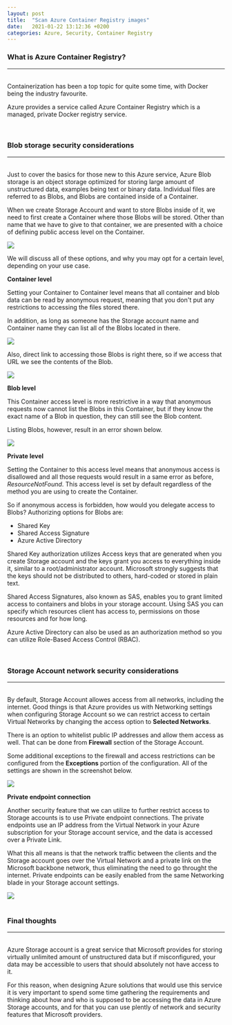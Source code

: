 ```yaml
---
layout: post
title:  "Scan Azure Container Registry images"
date:   2021-01-22 13:12:36 +0200
categories: Azure, Security, Container Registry
---
```


### What is Azure Container Registry?
----------------------------------

\
Containerization has been a top topic for quite some time, with Docker being the industry favourite.

Azure provides a service called Azure Container Registry which is a managed, private Docker registry service.

<br>

### Blob storage security considerations
----------------------------------

\
Just to cover the basics for those new to this Azure service, Azure Blob storage is an object storage optimized for storing large amount of unstructured data, examples being text or binary data.
Individual files are referred to as Blobs, and Blobs are contained inside of a Container.

When we create Storage Account and want to store Blobs inside of it, we need to first create a Container where those Blobs will be stored.
Other than name that we have to give to that container, we are presented with a choice of defining public access level on the Container.

<img src="https://infrasecurity.xyz/media/containeraccesslevel.PNG" style="display: block; margin: auto;" />

We will discuss all of these options, and why you may opt for a certain level, depending on your use case.

**Container level**

Setting your Container to Container level means that all container and blob data can be read by anonymous request, meaning that you don't put any restrictions to accessing the files stored there.

In addition, as long as someone has the Storage account name and Container name they can list all of the Blobs located in there.

<img src="https://infrasecurity.xyz/media/blobenum.PNG" style="display: block; margin: auto;" />

Also, direct link to accessing those Blobs is right there, so if we access that URL we see the contents of the Blob.

<img src="https://infrasecurity.xyz/media/publicdocument.PNG" style="display: block; margin: auto;" />

**Blob level**

This Container access level is more restrictive in a way that anonymous requests now cannot list the Blobs in this Container, but if they know the exact name of a Blob in question, they can still see the Blob content. 

Listing Blobs, however, result in an error shown below.

<img src="https://infrasecurity.xyz/media/enumerror.PNG" style="display: block; margin: auto;" />

**Private level**

Setting the Container to this access level means that anonymous access is disallowed and all those requests would result in a same error as before, *ResourceNotFound*. This access level is set by default regardless of the method you are using to create the Container.

So if anonymous access is forbidden, how would you delegate access to Blobs? Authorizing options for Blobs are:

* Shared Key
* Shared Access Signature
* Azure Active Directory

Shared Key authorization utilizes Access keys that are generated when you create Storage account and the keys grant you access to everything inside it, similar to a root/administrator account.
Microsoft strongly suggests that the keys should not be distributed to others, hard-coded or stored in plain text.

Shared Access Signatures, also known as SAS, enables you to grant limited access to containers and blobs in your storage account. Using SAS you can specify which resources client has access to, permissions on those resources and for how long.

Azure Active Directory can also be used as an authorization method so you can utilize Role-Based Access Control (RBAC).

<br>

### Storage Account network security considerations
----------------------------------

\
By default, Storage Account allowes access from all networks, including the internet. Good things is that Azure provides us with Networking settings when configuring Storage Account so we can restrict access to certain Virtual Networks by changing the access option to **Selected Networks**. 

There is an option to whitelist public IP addresses and allow them access as well. That can be done from **Firewall** section of the Storage Account.

Some additional exceptions to the firewall and access restrictions can be configured from the **Exceptions** portion of the configuration. All of the settings are shown in the screenshot below.

<img src="https://infrasecurity.xyz/media/storagenetworking.PNG" style="display: block; margin: auto;" />

**Private endpoint connection**

Another security feature that we can utilize to further restrict access to Storage accounts is to use Private endpoint connections.
The private endpoints use an IP address from the Virtual Network in your Azure subscription for your Storage account service, and the data is accessed over a Private Link.

What this all means is that the network traffic between the clients and the Storage account goes over the Virtual Network and a private link on the Microsoft backbone network, thus eliminating the need to go throught the internet. Private endpoints can be easily enabled from the same Networking blade in your Storage account settings.

<img src="https://infrasecurity.xyz/media/privateendpoint.PNG" style="display: block; margin: auto;" />

<br>

### Final thoughts
----------------------------------

\
Azure Storage account is a great service that Microsoft provides for storing virtually unlimited amount of unstructured data but if misconfigured, your data may be accessible to users that should absolutely not have access to it.

For this reason, when designing Azure solutions that would use this service it is very important to spend some time gathering the requirements and thinking about how and who is supposed to be accessing the data in Azure Storage accounts, and for that you can use plently of network and security features that Microsoft providers.
